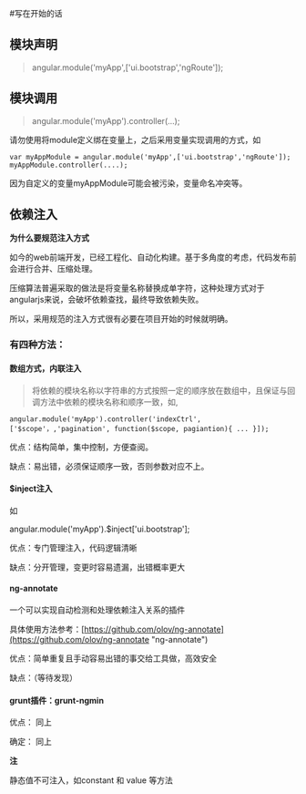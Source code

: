 #写在开始的话
## 模块声明 ##

> angular.module('myApp',['ui.bootstrap','ngRoute']);

## 模块调用 ##

> angular.module('myApp').controller(...);

请勿使用将module定义绑在变量上，之后采用变量实现调用的方式，如

`var myAppModule = angular.module('myApp',['ui.bootstrap','ngRoute']);`
`myAppModule.controller(....);` 

因为自定义的变量myAppModule可能会被污染，变量命名冲突等。

## 依赖注入 ##
**为什么要规范注入方式**

如今的web前端开发，已经工程化、自动化构建。基于多角度的考虑，代码发布前会进行合并、压缩处理。

压缩算法普遍采取的做法是将变量名称替换成单字符，这种处理方式对于angularjs来说，会破坏依赖查找，最终导致依赖失败。

所以，采用规范的注入方式很有必要在项目开始的时候就明确。

### 有四种方法： ###

#### 数组方式，内联注入 ####
> 将依赖的模块名称以字符串的方式按照一定的顺序放在数组中，且保证与回调方法中依赖的模块名称和顺序一致，如,

`angular.module('myApp').controller('indexCtrl', ['$scope'，,'pagination', function($scope, pagiantion){
...
}]);`

优点：结构简单，集中控制，方便查阅。

缺点：易出错，必须保证顺序一致，否则参数对应不上。

#### $inject注入 ####

如

angular.module('myApp').$inject['ui.bootstrap'];

优点：专门管理注入，代码逻辑清晰

缺点：分开管理，变更时容易遗漏，出错概率更大

#### ng-annotate ####

一个可以实现自动检测和处理依赖注入关系的插件

具体使用方法参考：[https://github.com/olov/ng-annotate](https://github.com/olov/ng-annotate "ng-annotate")

优点：简单重复且手动容易出错的事交给工具做，高效安全

缺点：（等待发现）

#### grunt插件：grunt-ngmin ####

优点： 同上

确定： 同上


**注**

静态值不可注入，如constant 和 value 等方法
